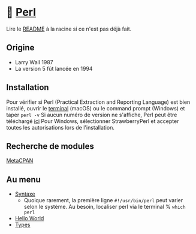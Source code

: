 # 🐫 [Perl](https://www.perl.org)

Lire le [README](../README.md) à la racine si ce n'est pas déjà fait.

## Origine
- Larry Wall 1987
- La version 5 fût lancée en 1994

## Installation
Pour vérifier si Perl (Practical Extraction and Reporting Language) est bien installé, ouvrir le [terminal](https://support.apple.com/fr-ca/guide/terminal/) (macOS) ou le command prompt (Windows) et taper `perl -v` Si aucun numéro de version ne s'affiche, Perl peut être téléchargé [ici](https://www.perl.org/get.html) Pour Windows, sélectionner StrawberryPerl et accepter toutes les autorisations lors de l'installation. 

## Recherche de modules
[MetaCPAN](https://metacpan.org)  

## Au menu
- [Syntaxe](syntaxe.pl)
    - Quoique rarement, la première ligne ```#!/usr/bin/perl``` peut varier selon le système. Au besoin, localiser perl via le terminal % ```which perl```
- [Hello World](hw.pl)
- [Types](types.md)
